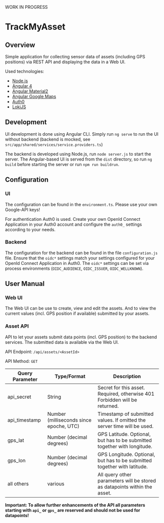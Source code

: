 WORK IN PROGRESS

# TrackMyAsset

## Overview
Simple application for collecting sensor data of assets (including GPS positions) via REST API and displaying the data in a Web UI.

Used technologies:
* [Node.js](https://nodejs.org/en/)
* [Angular 4](https://angular.io/)
* [Angular Material2](https://github.com/angular/material2) 
* [Angular Google Maps](https://angular-maps.com/)
* [Auth0](https://auth0.com/)
* [LokiJS](http://lokijs.org/#/)

## Development

UI development is done using Angular CLI. Simply run `ng serve` to run the UI without backend (backend is mocked, see `src/app/shared/services/service.providers.ts`)

The backend is developed using Node.js, run `node server.js` to start the server. The Angular-based UI is served from the `dist` directory, so run `ng build` before starting the server or run `npm run buildrun`.

## Configuration

### UI
The configuration can be found in the `environment.ts`. Please use your own Google-API keys! 

For authentication Auth0 is used. Create your own OpenId Connect Application in your Auth0 account and configure the `auth0_` settings according to your needs.

### Backend
The configuration for the backend can be found in the file `configuration.js` file. Ensure that the `oidc*` settings match your settings configured for your OpenId Connect Application in Auth0. The `oidc*` settings can be set via process environments (`OIDC_AUDIENCE`, `OIDC_ISSUER`, `OIDC_WELLKNOWN`).

## User Manual

### Web UI

The Web UI can be use to create, view and edit the assets. And to view the current values (incl. GPS position if
available) submitted by your assets.

### Asset API

API to let your assets submit data points (incl. GPS position) to the backend services. The submitted data is available via the Web UI.

API Endpoint: `/api/assets/<AssetId>`

API Method: `GET`



|Query Parameter|Type/Format|Description|
|---------|-----------|-----------|
|api_secret | String | Secret for this asset. Required, otherwise 401 Forbidden will be returned.|
|api_timestamp | Number (milliseconds since epoche, UTC) | Timestamp of submitted values. If omitted the server time will be used.|
|gps_lat| Number (decimal degrees)| GPS Latitude. Optional, but has to be submitted together with longitude.|
|gps_lon| Number (decimal degrees) | GPS Longitude. Optional, but has to be submitted together with latitude.|
|all others| various | All query other parameters will be stored as datapoints within the asset. |

**Important: To allow further enhancements of the API all parameters starting with `api_` or `gps_` are reserved and should not be used for datapoints!**